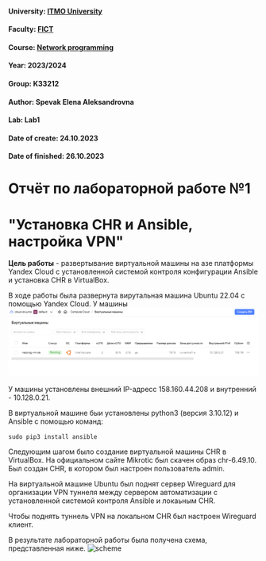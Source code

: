 #### University: [ITMO University](https://##3itmo.ru/ru/)
#### Faculty: [FICT](https://fict.itmo.ru)
#### Course: [Network programming](https://github.com/itmo-ict-faculty/network-programming)
#### Year: 2023/2024
#### Group: K33212
#### Author: Spevak Elena Aleksandrovna
#### Lab: Lab1
#### Date of create: 24.10.2023
#### Date of finished: 26.10.2023

# **Отчёт по лабораторной работе №1**
# "Установка CHR и Ansible, настройка VPN"

**Цель работы** - развертывание виртуальной машины на азе платформы Yandex Cloud с установленной системой контроля конфигурации Ansible и установка CHR в VirtualBox.

В ходе работы была развернута вирутальная машина Ubuntu 22.04 с помощью Yandex Cloud. У машины 
![scheme](https://github.com/LenaSpevak/2023-2024-network_programming-k34212-spevak_e_a/blob/main/lab1/screenshots/VM_YandexCloud.png)

У машины установлены внешний IP-адресс 158.160.44.208 и внутренний - 10.128.0.21.

В виртуальной машине быи установлены python3 (версия 3.10.12) и Ansible с помощью команд:

```sudo apt install python3-pip
sudo pip3 install ansible
``` 
Следующим шагом было создание виртуальной машины CHR в VirtualBox. На официальном сайте Mikrotic был скачен образ chr-6.49.10. Был создан CHR, в котором был настроен пользователь admin.

На виртуальной машине Ubuntu был поднят сервер  Wireguard для организации VPN туннеля между сервером автоматизации с установленной системой контроля Ansible и локаьным CHR.

Чтобы поднять туннель VPN на локальном CHR был настроен Wireguard клиент.

В результате лабораторной работы была получена схема, представленная ниже.
![scheme](https://github.com/LenaSpevak/2023-2024-network_programming-k34212-spevak_e_a/blob/main/lab1/NP_lab1.drawio)




